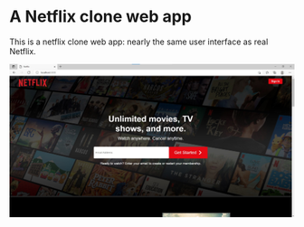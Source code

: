 # A Netflix clone web app

This is a netflix clone web app: nearly the same user interface as real Netflix.

![Preview](preview.jpg) 